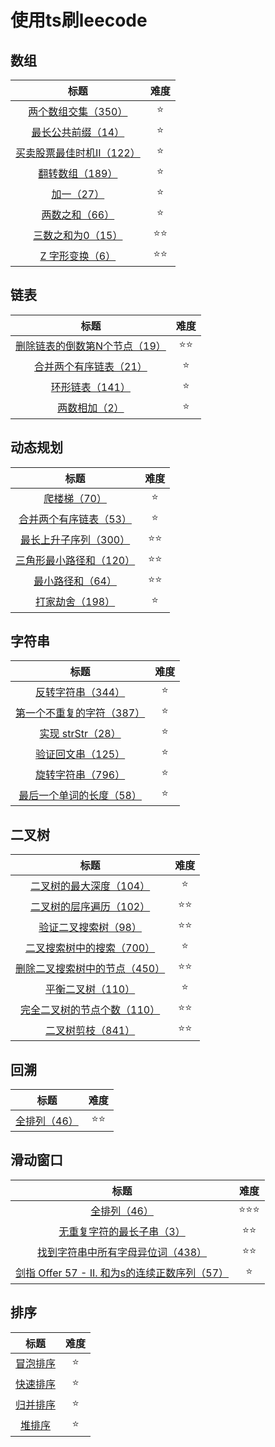 <!--
 * @Description: 
 * @Author: Moriaty
 * @Date: 2020-08-18 09:22:14
 * @Last modified by: Moriaty
 * @LastEditTime: 2020-10-22 22:53:33
-->
# 使用ts刷leecode

## 数组

|                             标题                             | 难度 |
| :----------------------------------------------------------: | :--: |
|   [两个数组交集（350）](./src/01Array/intersection-of-two-arrays-ii.ts)    |  ⭐️   |
|    [最长公共前缀（14）](./src/01Array/longest-common-peifix.ts)    |  ⭐️   |
| [买卖股票最佳时机II（122）](./src/01Array/best-time-to-buy-and-sell-stock-ii.ts) |  ⭐️   |
| [翻转数组（189）](./src/01Array/rotate-array.ts) |  ⭐️   |
| [加一（27）](./src/01Array/plus-one.ts) |  ⭐️   |
| [两数之和（66）](./src/01Array/two-sum.ts) |  ⭐️   |
| [三数之和为0（15）](./src/01Array/3sum.ts) |  ⭐️⭐️   |
| [Z 字形变换（6）](./src/01Array/zigzag-conversion.ts) |  ⭐️⭐️   |

## 链表

|                             标题                             | 难度 |
| :----------------------------------------------------------: | :--: |
|   [删除链表的倒数第N个节点（19）](./src/02LinkList/remove-nth-node-from-end-of-list.ts)    |  ⭐️⭐️   |
|   [合并两个有序链表（21）](./src/02LinkList/merge-two-sorted-lists.ts)    |  ⭐️   |
|   [环形链表（141）](./src/02LinkList/linked-list-cycle.ts)    |  ⭐️   |
|   [两数相加（2）](./src/02LinkList/add-two-numbers.ts)    |  ⭐️   |

## 动态规划

|                             标题                             | 难度 |
| :----------------------------------------------------------: | :--: |
|   [爬楼梯（70）](./src/03dynamic-programming/climbing-stairs.ts)    |  ⭐️   |
|   [合并两个有序链表（53）](./src/03dynamic-programming/maximum-subarray.ts)    |  ⭐️   |
|   [最长上升子序列（300）](./src/03dynamic-programming/longest-increasing-subsequence.ts)    |  ⭐️⭐️   |
|   [三角形最小路径和（120）](./src/03dynamic-programming/triangle.ts)    |  ⭐️⭐️   |
|   [最小路径和（64）](./src/03dynamic-programming/minimum-path-sum.ts)    |  ⭐️⭐️   |
|   [打家劫舍（198）](./src/03dynamic-programming/house-robber.ts)    |  ⭐️   |

## 字符串

|                             标题                             | 难度 |
| :----------------------------------------------------------: | :--: |
|   [反转字符串（344）](./src/04String/reverse-string.ts)    |  ⭐️   |
|   [第一个不重复的字符（387）](./src/04String/first-unique-character-in-a-string.ts)    |  ⭐️   |
|   [实现 strStr（28）](./src/04String/implement-strstr.ts)    |  ⭐️   |
|   [验证回文串（125）](./src/04String/valid-palindrome.ts)    |  ⭐️   |
|   [旋转字符串（796）](./src/04String/rotate-string.ts)    |  ⭐️   |
|   [最后一个单词的长度（58）](./src/04String/length-of-last-word.ts)    |  ⭐️   |

## 二叉树

|                             标题                             | 难度 |
| :----------------------------------------------------------: | :--: |
|   [二叉树的最大深度（104）](./src/05binary-tree/maximum-depth-of-binary-tree.ts)    |  ⭐️   |
|   [二叉树的层序遍历（102）](./src/05binary-tree/binary-tree-level-order-traversal.ts)    |  ⭐️⭐️   |
|   [验证二叉搜索树（98）](./src/05binary-tree/validate-binary-search-tree.ts)    |  ⭐️⭐️   |
|   [二叉搜索树中的搜索（700）](./src/05binary-tree/search-in-a-binary-search-tree.ts)    |  ⭐️   |
|   [删除二叉搜索树中的节点（450）](./src/05binary-tree/delete-node-in-a-bst.ts)    |  ⭐️⭐️   |
|   [平衡二叉树（110）](./src/05binary-tree/balanced-binary-tree.ts)    |  ⭐️   |
|   [完全二叉树的节点个数（110）](./src/05binary-tree/count-complete-tree-nodes.ts)    |  ⭐️⭐️   |
|   [二叉树剪枝（841）](./src/05binary-tree/binary-tree-pruning.ts)    |  ⭐️⭐️   |

## 回溯

|                             标题                             | 难度 |
| :----------------------------------------------------------: | :--: |
|   [ 全排列（46）](./src/06trace-back/permutations.ts)    |  ⭐️⭐️   |

## 滑动窗口

|                             标题                             | 难度 |
| :----------------------------------------------------------: | :--: |
|   [ 全排列（46）](./src/07slide-window/sliding-window-maximum.ts)    |  ⭐️⭐️⭐️   |
|   [ 无重复字符的最长子串（3）](./src/07slide-window/longest-substring-without-repeating-characters.ts)    |  ⭐️⭐️   |
|   [ 找到字符串中所有字母异位词（438）](./src/07slide-window/find-all-anagrams-in-a-string.ts)    |  ⭐️⭐️   |
|   [ 剑指 Offer 57 - II. 和为s的连续正数序列（57）](./src/07slide-window/find-continuous-sequence-of-the-sum.ts)    |  ⭐️   |

## 排序

|                             标题                             | 难度 |
| :----------------------------------------------------------: | :--: |
|   [ 冒泡排序 ](./src/08sort/bubble-sort.ts)    |  ⭐️   |
|   [ 快速排序 ](./src/08sort/quick-sort.ts)    |  ⭐️   |
|   [ 归并排序 ](./src/08sort/merge-sort.ts)    |  ⭐️   |
|   [ 堆排序 ](./src/08sort/heap-sort.ts)    |  ⭐️   |